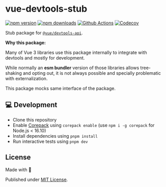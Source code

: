 # vue-devtools-stub

[![npm version][npm-version-src]][npm-version-href]
[![npm downloads][npm-downloads-src]][npm-downloads-href]
[![Github Actions][github-actions-src]][github-actions-href]
[![Codecov][codecov-src]][codecov-href]

Stub package for [`@vue/devtools-api`](https://npmjs.com/package/@vue/devtools-api).

**Why this package:**

Many of Vue 3 libraries use this package internally to integrate with devtools and mostly for development.

While normally an __esm bundler__ version of those libraries allows tree-shaking and opting out, it is not always possible and specially problematic with externalization.

This package mocks same interface of the package.

## 💻 Development

- Clone this repository
- Enable [Corepack](https://github.com/nodejs/corepack) using `corepack enable` (use `npm i -g corepack` for Node.js < 16.10)
- Install dependencies using `pnpm install`
- Run interactive tests using `pnpm dev`

## License

Made with 💛

Published under [MIT License](./LICENSE).

<!-- Badges -->
[npm-version-src]: https://img.shields.io/npm/v/vue-devtools-stub?style=flat-square
[npm-version-href]: https://npmjs.com/package/vue-devtools-stub

[npm-downloads-src]: https://img.shields.io/npm/dm/vue-devtools-stub?style=flat-square
[npm-downloads-href]: https://npmjs.com/package/vue-devtools-stub

[github-actions-src]: https://img.shields.io/github/workflow/status/nuxt-contrib/vue-devtools-stub/ci/main?style=flat-square
[github-actions-href]: https://github.com/nuxt-contrib/vue-devtools-stub/actions?query=workflow%3Aci

[codecov-src]: https://img.shields.io/codecov/c/gh/nuxt-contrib/vue-devtools-stub/main?style=flat-square
[codecov-href]: https://codecov.io/gh/nuxt-contrib/vue-devtools-stub
